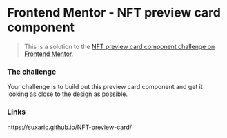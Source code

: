 # Frontend Mentor - NFT preview card component

> This is a solution to the [NFT preview card component challenge on Frontend Mentor](https://www.frontendmentor.io/challenges/nft-preview-card-component-SbdUL_w0U).

### The challenge

Your challenge is to build out this preview card component and get it looking as close to the design as possible.

### Links

https://suxaric.github.io/NFT-preview-card/
